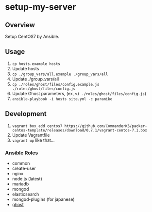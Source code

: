 # setup-my-server

## Overview
Setup CentOS7 by Ansible.

## Usage
1. `cp hosts.example hosts`
2. Update hosts
3. `cp ./group_vars/all.example ./group_vars/all`
4. Update ./group_vars/all
5. `cp ./roles/ghost/files/config.example.js ./roles/ghost/files/config.js`
6. Update Ghost parameters, (ex, `vi ./roles/ghost/files/config.js`)
7. `ansible-playbook -i hosts site.yml -c paramiko`

## Development
1. `vagrant box add centos7 https://github.com/CommanderK5/packer-centos-template/releases/download/0.7.1/vagrant-centos-7.1.box `
2. Update Vagrantfile
3. `vagrant up`
like that...

### Ansible Roles
* common
* create-user
* nginx
* node.js (latest)
* mariadb
* mongod
* elasticsearch
* mongod-plugins (for japanese)
* [ghost](https://github.com/TryGhost/Ghost)
